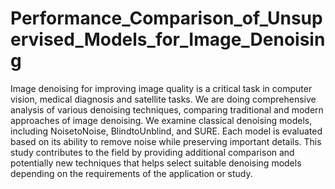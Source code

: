 # Performance_Comparison_of_Unsupervised_Models_for_Image_Denoising
Image denoising for improving image quality is a critical task in computer vision, medical diagnosis and satellite tasks. We are doing comprehensive analysis of various denoising techniques, comparing traditional and modern approaches of image denoising. We examine classical denoising models, including NoisetoNoise, BlindtoUnblind, and SURE. Each model is evaluated based on its ability to remove noise while preserving important details. This study contributes to the field by providing additional comparison and potentially new techniques that helps select suitable denoising models depending on the requirements of the application or study.
